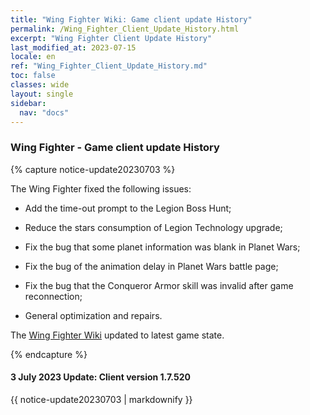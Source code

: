 ```yaml
---
title: "Wing Fighter Wiki: Game client update History"
permalink: /Wing_Fighter_Client_Update_History.html
excerpt: "Wing Fighter Client Update History"
last_modified_at: 2023-07-15
locale: en
ref: "Wing_Fighter_Client_Update_History.md"
toc: false
classes: wide
layout: single
sidebar:
  nav: "docs"
---
```


### Wing Fighter - Game client update History


{% capture notice-update20230703 %}

The Wing Fighter fixed the following issues:

* Add the time-out prompt to the Legion Boss Hunt;

* Reduce the stars consumption of Legion Technology upgrade;

* Fix the bug that some planet information was blank in Planet Wars;

* Fix the bug of the animation delay in Planet Wars battle page;

* Fix the bug that the Conqueror Armor skill was invalid after game reconnection;

* General optimization and repairs.


The [Wing Fighter Wiki](https://wing-fighter.github.io/) updated to latest game state.

{% endcapture %}

<div class="notice--danger">
  <h4 class="no_toc">3 July 2023 Update: Client version 1.7.520</h4>
  {{ notice-update20230703 | markdownify }}
</div>
